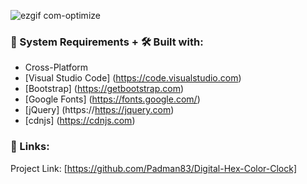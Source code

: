 ![ezgif com-optimize](https://user-images.githubusercontent.com/45048950/98445573-4fd08580-2153-11eb-9871-bca99251a5cb.gif)


### 🧰 System Requirements + 🛠️ Built with:

* Cross-Platform
* [Visual Studio Code] (https://code.visualstudio.com)
* [Bootstrap] (https://getbootstrap.com)
* [Google Fonts] (https://fonts.google.com/)
* [jQuery] (https://https://jquery.com)
* [cdnjs] (https://cdnjs.com)

### 🔗 Links:

Project Link: [https://github.com/Padman83/Digital-Hex-Color-Clock] 
